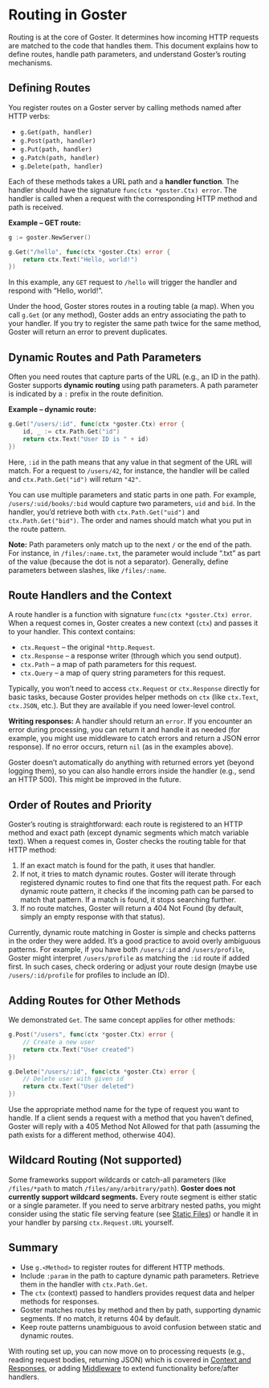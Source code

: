 # Routing in Goster

Routing is at the core of Goster. It determines how incoming HTTP requests are matched to the code that handles them. This document explains how to define routes, handle path parameters, and understand Goster’s routing mechanisms.

## Defining Routes

You register routes on a Goster server by calling methods named after HTTP verbs:

- `g.Get(path, handler)`
- `g.Post(path, handler)`
- `g.Put(path, handler)`
- `g.Patch(path, handler)`
- `g.Delete(path, handler)`

Each of these methods takes a URL path and a **handler function**. The handler should have the signature `func(ctx *goster.Ctx) error`. The handler is called when a request with the corresponding HTTP method and path is received.

**Example – GET route:**

```go
g := goster.NewServer()

g.Get("/hello", func(ctx *goster.Ctx) error {
    return ctx.Text("Hello, world!")
})
``` 

In this example, any `GET` request to `/hello` will trigger the handler and respond with “Hello, world!”.

Under the hood, Goster stores routes in a routing table (a map). When you call `g.Get` (or any method), Goster adds an entry associating the path to your handler. If you try to register the same path twice for the same method, Goster will return an error to prevent duplicates.

## Dynamic Routes and Path Parameters

Often you need routes that capture parts of the URL (e.g., an ID in the path). Goster supports **dynamic routing** using path parameters. A path parameter is indicated by a `:` prefix in the route definition.

**Example – dynamic route:**

```go
g.Get("/users/:id", func(ctx *goster.Ctx) error {
    id, _ := ctx.Path.Get("id")
    return ctx.Text("User ID is " + id)
})
``` 

Here, `:id` in the path means that any value in that segment of the URL will match. For a request to `/users/42`, for instance, the handler will be called and `ctx.Path.Get("id")` will return `"42"`. 

You can use multiple parameters and static parts in one path. For example, `/users/:uid/books/:bid` would capture two parameters, `uid` and `bid`. In the handler, you’d retrieve both with `ctx.Path.Get("uid")` and `ctx.Path.Get("bid")`. The order and names should match what you put in the route pattern.

**Note:** Path parameters only match up to the next `/` or the end of the path. For instance, in `/files/:name.txt`, the parameter would include “.txt” as part of the value (because the dot is not a separator). Generally, define parameters between slashes, like `/files/:name`.

## Route Handlers and the Context

A route handler is a function with signature `func(ctx *goster.Ctx) error`. When a request comes in, Goster creates a new context (`ctx`) and passes it to your handler. This context contains:

- `ctx.Request` – the original `*http.Request`.
- `ctx.Response` – a response writer (through which you send output).
- `ctx.Path` – a map of path parameters for this request.
- `ctx.Query` – a map of query string parameters for this request.

Typically, you won’t need to access `ctx.Request` or `ctx.Response` directly for basic tasks, because Goster provides helper methods on `ctx` (like `ctx.Text`, `ctx.JSON`, etc.). But they are available if you need lower-level control.

**Writing responses:** A handler should return an `error`. If you encounter an error during processing, you can return it and handle it as needed (for example, you might use middleware to catch errors and return a JSON error response). If no error occurs, return `nil` (as in the examples above).

Goster doesn’t automatically do anything with returned errors yet (beyond logging them), so you can also handle errors inside the handler (e.g., send an HTTP 500). This might be improved in the future.

## Order of Routes and Priority

Goster’s routing is straightforward: each route is registered to an HTTP method and exact path (except dynamic segments which match variable text). When a request comes in, Goster checks the routing table for that HTTP method:

1. If an exact match is found for the path, it uses that handler.
2. If not, it tries to match dynamic routes. Goster will iterate through registered dynamic routes to find one that fits the request path. For each dynamic route pattern, it checks if the incoming path can be parsed to match that pattern. If a match is found, it stops searching further.
3. If no route matches, Goster will return a 404 Not Found (by default, simply an empty response with that status).

Currently, dynamic route matching in Goster is simple and checks patterns in the order they were added. It’s a good practice to avoid overly ambiguous patterns. For example, if you have both `/users/:id` and `/users/profile`, Goster might interpret `/users/profile` as matching the `:id` route if added first. In such cases, check ordering or adjust your route design (maybe use `/users/:id/profile` for profiles to include an ID).

## Adding Routes for Other Methods

We demonstrated `Get`. The same concept applies for other methods:

```go
g.Post("/users", func(ctx *goster.Ctx) error {
    // Create a new user
    return ctx.Text("User created")
})

g.Delete("/users/:id", func(ctx *goster.Ctx) error {
    // Delete user with given id
    return ctx.Text("User deleted")
})
```

Use the appropriate method name for the type of request you want to handle. If a client sends a request with a method that you haven’t defined, Goster will reply with a 405 Method Not Allowed for that path (assuming the path exists for a different method, otherwise 404).

## Wildcard Routing (Not supported)

Some frameworks support wildcards or catch-all parameters (like `/files/*path` to match `/files/any/arbitrary/path`). **Goster does not currently support wildcard segments.** Every route segment is either static or a single parameter. If you need to serve arbitrary nested paths, you might consider using the static file serving feature (see [Static Files](Static_Files.md)) or handle it in your handler by parsing `ctx.Request.URL` yourself.

## Summary

- Use `g.<Method>` to register routes for different HTTP methods.
- Include `:param` in the path to capture dynamic path parameters. Retrieve them in the handler with `ctx.Path.Get`.
- The `ctx` (context) passed to handlers provides request data and helper methods for responses.
- Goster matches routes by method and then by path, supporting dynamic segments. If no match, it returns 404 by default.
- Keep route patterns unambiguous to avoid confusion between static and dynamic routes.

With routing set up, you can now move on to processing requests (e.g., reading request bodies, returning JSON) which is covered in [Context and Responses](Context_and_Responses.md), or adding [Middleware](Middleware.md) to extend functionality before/after handlers.